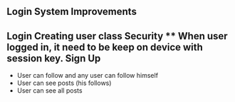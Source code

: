 Login System Improvements
------------------------------------------
Login
    Creating user class
    Security **
    When user logged in, it need to be keep on device with session key.
Sign Up
--------------------------------------
- User can follow and any user can follow himself
- User can see posts (his follows)
- User can see all posts
